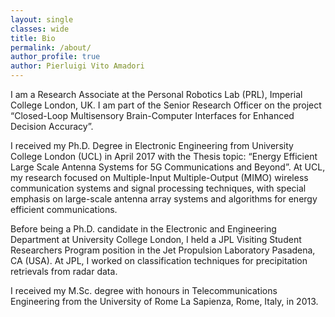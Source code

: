 ```yaml
---
layout: single
classes: wide
title: Bio
permalink: /about/
author_profile: true
author: Pierluigi Vito Amadori
---
```


I am a Research Associate at the Personal Robotics Lab (PRL), Imperial College London, UK. I am part of the Senior Research Officer on the project “Closed-Loop Multisensory Brain-Computer Interfaces for Enhanced Decision Accuracy”.

I received my Ph.D. Degree in Electronic Engineering from University College London (UCL) in April 2017 with the Thesis topic: “Energy Efficient Large Scale Antenna Systems for 5G Communications and Beyond”. At UCL, my research focused on Multiple-Input Multiple-Output (MIMO) wireless communication systems and signal processing techniques, with special emphasis on large-scale antenna array systems and algorithms for energy efficient communications.

Before being a Ph.D. candidate in the Electronic and Engineering Department at University College London, I held a JPL Visiting Student Researchers Program position in the Jet Propulsion Laboratory Pasadena, CA (USA). At JPL, I worked on classification techniques for precipitation retrievals from radar data.

I received my M.Sc. degree with honours in Telecommunications Engineering from the University of Rome La Sapienza, Rome, Italy, in 2013.